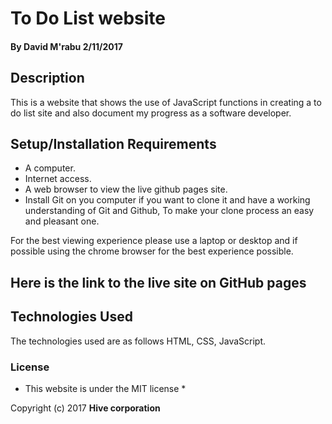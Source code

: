 # To Do List website

#### By **David M'rabu** 2/11/2017

## Description

This is a website that shows the use of JavaScript functions in creating a to do list site and also document my progress as a software developer.

## Setup/Installation Requirements

* A computer.
* Internet access.
* A web browser to view the live github pages site.
* Install Git on you computer if you want to clone it and have a working understanding of Git and Github, To make your clone process an easy and pleasant one.

For the best viewing experience please use a laptop or desktop and if possible using the chrome browser for the best experience possible.

## Here is the link to the live site on GitHub pages



## Technologies Used

The technologies used are as follows HTML, CSS, JavaScript.

### License

* This website is under the MIT license *

Copyright (c) 2017 **Hive corporation**
